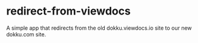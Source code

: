 # redirect-from-viewdocs

A simple app that redirects from the old dokku.viewdocs.io site to our new dokku.com site.
